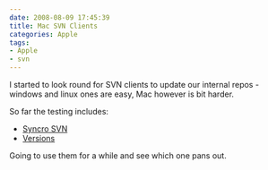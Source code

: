 ```yaml
---
date: 2008-08-09 17:45:39
title: Mac SVN Clients
categories: Apple
tags:
- Apple
- svn
---
```


I started to look round for SVN clients to update our internal repos - windows and linux ones are easy, Mac however is bit harder.

So far the testing includes:

* [Syncro SVN](http://www.syncrosvnclient.com/)
* [Versions](http://www.versionsapp.com/)

Going to use them for a while and see which one pans out.
